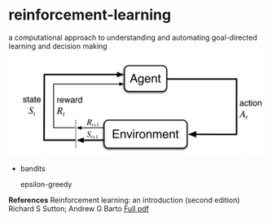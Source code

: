 # reinforcement-learning
a computational approach to understanding and automating goal-directed learning and decision making
![error](https://github.com/holmen1/reinforcement-learning/blob/master/RL.JPG)


* bandits

    epsilon-greedy



**References**
Reinforcement learning: an introduction (second edition)
Richard S Sutton; Andrew G Barto
[Full pdf](http://incompleteideas.net/book/RLbook2020.pdf)
